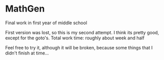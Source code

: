 # MathGen
Final work in first year of middle school

First version was lost, so this is my second attempt. I think its pretty good, except for the goto's. 
Total work time: roughly about week and half

Feel free to try it, although it will be broken, because some things that I didn't finish at time...
